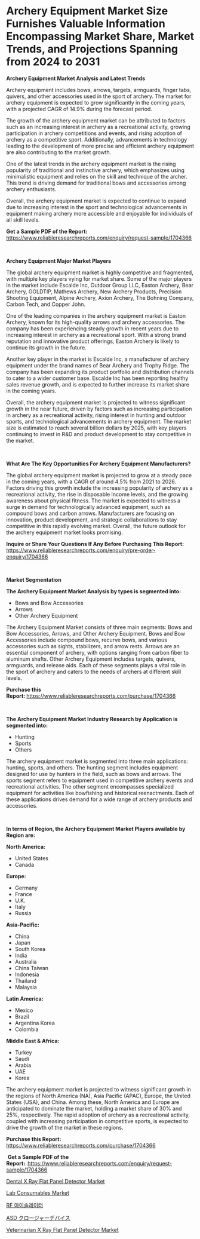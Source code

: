 <p><h1>Archery Equipment Market Size Furnishes Valuable Information Encompassing Market Share, Market Trends, and Projections Spanning from 2024 to 2031</h1></p><p><strong>Archery Equipment Market Analysis and Latest Trends</strong></p>
<p><p>Archery equipment includes bows, arrows, targets, armguards, finger tabs, quivers, and other accessories used in the sport of archery. The market for archery equipment is expected to grow significantly in the coming years, with a projected CAGR of 14.9% during the forecast period.</p><p>The growth of the archery equipment market can be attributed to factors such as an increasing interest in archery as a recreational activity, growing participation in archery competitions and events, and rising adoption of archery as a competitive sport. Additionally, advancements in technology leading to the development of more precise and efficient archery equipment are also contributing to the market growth.</p><p>One of the latest trends in the archery equipment market is the rising popularity of traditional and instinctive archery, which emphasizes using minimalistic equipment and relies on the skill and technique of the archer. This trend is driving demand for traditional bows and accessories among archery enthusiasts.</p><p>Overall, the archery equipment market is expected to continue to expand due to increasing interest in the sport and technological advancements in equipment making archery more accessible and enjoyable for individuals of all skill levels.</p></p>
<p><strong>Get a Sample PDF of the Report:&nbsp;</strong> <a href="https://www.reliableresearchreports.com/enquiry/request-sample/1704366">https://www.reliableresearchreports.com/enquiry/request-sample/1704366</a></p>
<p>&nbsp;</p>
<p><strong>Archery Equipment Major Market Players</strong></p>
<p><p>The global archery equipment market is highly competitive and fragmented, with multiple key players vying for market share. Some of the major players in the market include Escalde Inc, Outdoor Group LLC, Easton Archery, Bear Archery, GOLDTIP, Mathews Archery, New Archery Products, Precision Shooting Equipment, Alpine Archery, Axion Archery, The Bohning Company, Carbon Tech, and Copper John.</p><p>One of the leading companies in the archery equipment market is Easton Archery, known for its high-quality arrows and archery accessories. The company has been experiencing steady growth in recent years due to increasing interest in archery as a recreational sport. With a strong brand reputation and innovative product offerings, Easton Archery is likely to continue its growth in the future.</p><p>Another key player in the market is Escalde Inc, a manufacturer of archery equipment under the brand names of Bear Archery and Trophy Ridge. The company has been expanding its product portfolio and distribution channels to cater to a wider customer base. Escalde Inc has been reporting healthy sales revenue growth, and is expected to further increase its market share in the coming years.</p><p>Overall, the archery equipment market is projected to witness significant growth in the near future, driven by factors such as increasing participation in archery as a recreational activity, rising interest in hunting and outdoor sports, and technological advancements in archery equipment. The market size is estimated to reach several billion dollars by 2025, with key players continuing to invest in R&D and product development to stay competitive in the market.</p></p>
<p>&nbsp;</p>
<p><strong>What Are The Key Opportunities For Archery Equipment Manufacturers?</strong></p>
<p><p>The global archery equipment market is projected to grow at a steady pace in the coming years, with a CAGR of around 4.5% from 2021 to 2026. Factors driving this growth include the increasing popularity of archery as a recreational activity, the rise in disposable income levels, and the growing awareness about physical fitness. The market is expected to witness a surge in demand for technologically advanced equipment, such as compound bows and carbon arrows. Manufacturers are focusing on innovation, product development, and strategic collaborations to stay competitive in this rapidly evolving market. Overall, the future outlook for the archery equipment market looks promising.</p></p>
<p><strong>Inquire or Share Your Questions If Any Before Purchasing This Report:</strong> <a href="https://www.reliableresearchreports.com/enquiry/pre-order-enquiry/1704366">https://www.reliableresearchreports.com/enquiry/pre-order-enquiry/1704366</a></p>
<p>&nbsp;</p>
<p><strong>Market Segmentation</strong></p>
<p><strong>The Archery Equipment Market Analysis by types is segmented into:</strong></p>
<p><ul><li>Bows and Bow Accessories</li><li>Arrows</li><li>Other Archery Equipment</li></ul></p>
<p><p>The Archery Equipment Market consists of three main segments: Bows and Bow Accessories, Arrows, and Other Archery Equipment. Bows and Bow Accessories include compound bows, recurve bows, and various accessories such as sights, stabilizers, and arrow rests. Arrows are an essential component of archery, with options ranging from carbon fiber to aluminum shafts. Other Archery Equipment includes targets, quivers, armguards, and release aids. Each of these segments plays a vital role in the sport of archery and caters to the needs of archers at different skill levels.</p></p>
<p><strong>Purchase this Report:&nbsp;</strong><a href="https://www.reliableresearchreports.com/purchase/1704366">https://www.reliableresearchreports.com/purchase/1704366</a></p>
<p>&nbsp;</p>
<p><strong>The Archery Equipment Market Industry Research by Application is segmented into:</strong></p>
<p><ul><li>Hunting</li><li>Sports</li><li>Others</li></ul></p>
<p><p>The archery equipment market is segmented into three main applications: hunting, sports, and others. The hunting segment includes equipment designed for use by hunters in the field, such as bows and arrows. The sports segment refers to equipment used in competitive archery events and recreational activities. The other segment encompasses specialized equipment for activities like bowfishing and historical reenactments. Each of these applications drives demand for a wide range of archery products and accessories.</p></p>
<p>&nbsp;</p>
<p><strong>In terms of Region, the Archery Equipment Market Players available by Region are:</strong></p>
<p>
    <p> <strong> North America: </strong>
        <ul>
            <li>United States</li>
            <li>Canada</li>
        </ul>
        </p> 
    <p> <strong> Europe: </strong>
        <ul>
            <li>Germany</li>
            <li>France</li>
            <li>U.K.</li>
            <li>Italy</li>
            <li>Russia</li>
        </ul>
        </p> 
    <p> <strong> Asia-Pacific: </strong>
        <ul>
            <li>China</li>
            <li>Japan</li>
            <li>South Korea</li>
            <li>India</li>
            <li>Australia</li>
            <li>China Taiwan</li>
            <li>Indonesia</li>
            <li>Thailand</li>
            <li>Malaysia</li>
        </ul>
        </p> 
    <p> <strong> Latin America: </strong>
        <ul>
            <li>Mexico</li>
            <li>Brazil</li>
            <li>Argentina Korea</li>
            <li>Colombia</li>
        </ul>
        </p> 
    <p> <strong> Middle East & Africa: </strong>
        <ul>
            <li>Turkey</li>
            <li>Saudi</li>
            <li>Arabia</li>
            <li>UAE</li>
            <li>Korea</li>
        </ul>
    </p>
    </p>
<p><p>The archery equipment market is projected to witness significant growth in the regions of North America (NA), Asia Pacific (APAC), Europe, the United States (USA), and China. Among these, North America and Europe are anticipated to dominate the market, holding a market share of 30% and 25%, respectively. The rapid adoption of archery as a recreational activity, coupled with increasing participation in competitive sports, is expected to drive the growth of the market in these regions.</p></p>
<p><strong>Purchase this Report: </strong><a href="https://www.reliableresearchreports.com/purchase/1704366">https://www.reliableresearchreports.com/purchase/1704366</a></p>
<p>&nbsp;<strong>Get a Sample PDF of the Report:&nbsp;&nbsp;</strong><a href="https://www.reliableresearchreports.com/enquiry/request-sample/1704366">https://www.reliableresearchreports.com/enquiry/request-sample/1704366</a></p>
<p><strong></strong></p>
<p><p><a href="https://issuu.com/reportprime-2/docs/dental-x-ray-flat-panel-detector-market-size-2030.">Dental X Ray Flat Panel Detector Market</a></p><p><a href="https://github.com/myacatherineblakecaczo9vcsw/Market-Research-Report-List-1/blob/main/lab-consumables-market.md">Lab Consumables Market</a></p><p><a href="https://medium.com/@whitneymurphy1982/rf-%EC%9D%B4%EC%86%94%EB%A0%88%EC%9D%B4%ED%84%B0-%EC%8B%9C%EC%9E%A5-%ED%86%B5%EC%B0%B0-%EC%8B%9C%EC%9E%A5-%EB%8F%99%ED%96%A5-%EC%84%B1%EC%9E%A5-2024%EB%85%84%EB%B6%80%ED%84%B0-2031%EB%85%84%EA%B9%8C%EC%A7%80-%EC%98%88%EC%B8%A1%EB%90%9C-%EA%B2%83-4ffd7cdaa40f">RF 아이솔레이터</a></p><p><a href="https://github.com/ycmtqqhvk3273/Market-Research-Report-List-1/blob/main/29509594653.md">ASD クロージャーデバイス</a></p><p><a href="https://issuu.com/reportprime-2/docs/veterinarian-x-ray-flat-panel-detector-market-size">Veterinarian X Ray Flat Panel Detector Market</a></p></p>